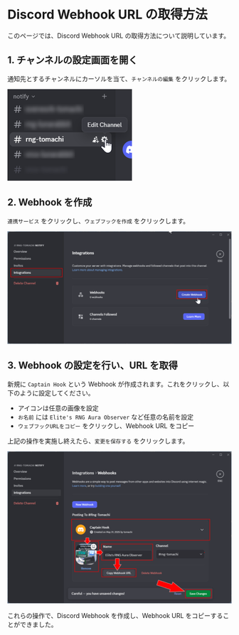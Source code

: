 # Discord Webhook URL の取得方法

このページでは、Discord Webhook URL の取得方法について説明しています。

## 1. チャンネルの設定画面を開く

通知先とするチャンネルにカーソルを当て、`チャンネルの編集` をクリックします。

![Discord チャンネル設定画面の「チャンネルの編集」ボタン](/docs/assets/discord-webhook/click-edit-channel-btn.png)

## 2. Webhook を作成

`連携サービス` をクリックし、`ウェブフックを作成` をクリックします。

![Discord の連携サービス画面での「ウェブフックを作成」ボタン](/docs/assets/discord-webhook/create-webhook-btn.png)

## 3. Webhook の設定を行い、URL を取得

新規に `Captain Hook` という Webhook が作成されます。これをクリックし、以下のように設定してください。

- アイコンは任意の画像を設定
- `お名前` には `Elite's RNG Aura Observer` など任意の名前を設定
- `ウェブフックURLをコピー` をクリックし、Webhook URL をコピー

上記の操作を実施し終えたら、`変更を保存する` をクリックします。

![Discord Webhook 設定画面と「変更を保存する」ボタン](/docs/assets/discord-webhook/webhook-settings.png)

これらの操作で、Discord Webhook を作成し、Webhook URL をコピーすることができました。
